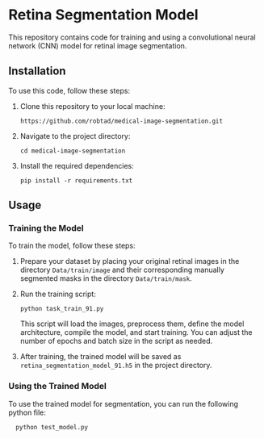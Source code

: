 # Retina Segmentation Model

This repository contains code for training and using a convolutional neural network (CNN) model for retinal image segmentation.

## Installation

To use this code, follow these steps:

1. Clone this repository to your local machine:

   ```
   https://github.com/robtad/medical-image-segmentation.git
   ```

2. Navigate to the project directory:

   ```
   cd medical-image-segmentation
   ```

3. Install the required dependencies:

   ```
   pip install -r requirements.txt
   ```

## Usage

### Training the Model

To train the model, follow these steps:

1. Prepare your dataset by placing your original retinal images in the directory `Data/train/image` and their corresponding manually segmented masks in the directory `Data/train/mask`.

2. Run the training script:

   ```
   python task_train_91.py
   ```

   This script will load the images, preprocess them, define the model architecture, compile the model, and start training. You can adjust the number of epochs and batch size in the script as needed.

3. After training, the trained model will be saved as `retina_segmentation_model_91.h5` in the project directory.

### Using the Trained Model

To use the trained model for segmentation, you can run the following python file:

```
  python test_model.py
```
